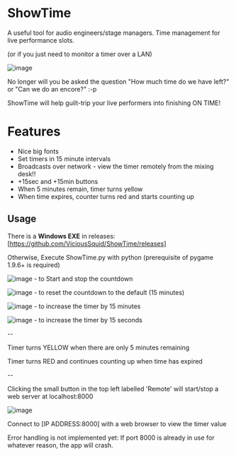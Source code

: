 # ShowTime

A useful tool for audio engineers/stage managers.
Time management for live performance slots. 

(or if you just need to monitor a timer over a LAN)

![image](https://github.com/ViciousSquid/ShowTime/assets/161540961/c0909c88-3526-4666-abe6-42440ffcb449)

No longer will you be asked the question "How much time do we have left?" or "Can we do an encore?" :-p

ShowTime will help guilt-trip your live performers into finishing ON TIME!

# Features
* Nice big fonts
* Set timers in 15 minute intervals
* Broadcasts over network - view the timer remotely from the mixing desk!!
* +15sec and +15min buttons
* When 5 minutes remain, timer turns yellow
* When time expires, counter turns red and starts counting up

## Usage

There is a **Windows EXE** in releases:
[https://github.com/ViciousSquid/ShowTime/releases]

Otherwise, Execute ShowTime.py with python (prerequisite of pygame 1.9.6+ is required)

![image](https://github.com/ViciousSquid/ShowTime/assets/161540961/ee8c41b8-c282-4c12-b866-5e643f775301) - to Start and stop the countdown

![image](https://github.com/ViciousSquid/ShowTime/assets/161540961/37bced85-cdf4-4a85-9a29-4d28c4f587d6) - to reset the countdown to the default (15 minutes)

![image](https://github.com/ViciousSquid/ShowTime/assets/161540961/c9c516cd-a5f0-4318-90ec-7161fa69562a) - to increase the timer by 15 minutes

![image](https://github.com/ViciousSquid/ShowTime/assets/161540961/fe53bc4f-3575-4fe6-8f10-d1906caf48a4) - to increase the timer by 15 seconds


--

Timer turns YELLOW when there are only 5 minutes remaining

Timer turns RED and continues counting up when time has expired

--


Clicking the small button in the top left labelled 'Remote' will start/stop a web server at localhost:8000

![image](https://github.com/ViciousSquid/ShowTime/assets/161540961/453289ea-edec-48a1-b6fa-597e818fd6e1)

Connect to [IP ADDRESS:8000] with a web browser to view the timer value


Error handling is not implemented yet:
If port 8000 is already in use for whatever reason, the app will crash.
